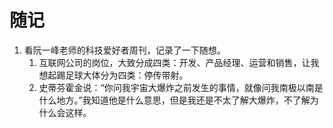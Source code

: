 # 随记
1. 看阮一峰老师的科技爱好者周刊，记录了一下随想。
	1. 互联网公司的岗位，大致分成四类：开发、产品经理、运营和销售，让我想起踢足球大体分为四类：停传带射。
	2. 史蒂芬霍金说：“你问我宇宙大爆炸之前发生的事情，就像问我南极以南是什么地方。”我知道他是什么意思，但是我还是不太了解大爆炸，不了解为什么会这样。